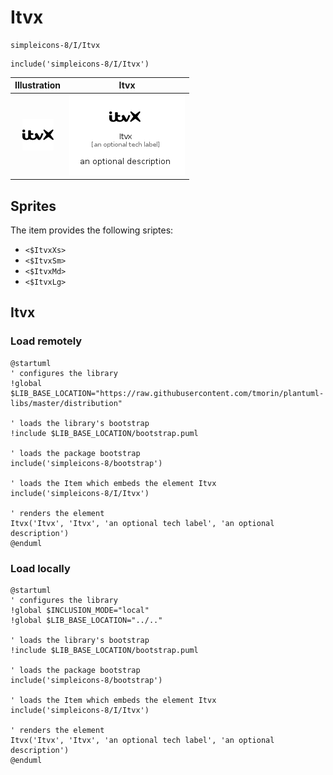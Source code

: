 # Itvx


```text
simpleicons-8/I/Itvx
```

```text
include('simpleicons-8/I/Itvx')
```



| Illustration | Itvx |
| :---: | :---: |
| ![illustration for Illustration](../../simpleicons-8/I/Itvx.png) | ![illustration for Itvx](../../simpleicons-8/I/Itvx.Local.png) |



## Sprites
The item provides the following sriptes:

- `<$ItvxXs>`
- `<$ItvxSm>`
- `<$ItvxMd>`
- `<$ItvxLg>`





## Itvx

### Load remotely
```plantuml
@startuml
' configures the library
!global $LIB_BASE_LOCATION="https://raw.githubusercontent.com/tmorin/plantuml-libs/master/distribution"

' loads the library's bootstrap
!include $LIB_BASE_LOCATION/bootstrap.puml

' loads the package bootstrap
include('simpleicons-8/bootstrap')

' loads the Item which embeds the element Itvx
include('simpleicons-8/I/Itvx')

' renders the element
Itvx('Itvx', 'Itvx', 'an optional tech label', 'an optional description')
@enduml
```

### Load locally
```plantuml
@startuml
' configures the library
!global $INCLUSION_MODE="local"
!global $LIB_BASE_LOCATION="../.."

' loads the library's bootstrap
!include $LIB_BASE_LOCATION/bootstrap.puml

' loads the package bootstrap
include('simpleicons-8/bootstrap')

' loads the Item which embeds the element Itvx
include('simpleicons-8/I/Itvx')

' renders the element
Itvx('Itvx', 'Itvx', 'an optional tech label', 'an optional description')
@enduml
```

